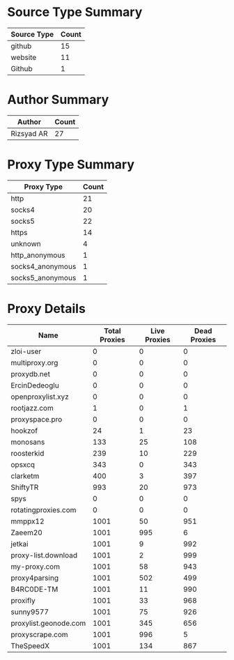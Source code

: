 # Source Type Summary

| Source Type | Count |
|-------------|-------|
| github | 15 |
| website | 11 |
| Github | 1 |


# Author Summary

| Author | Count |
|--------|-------|
| Rizsyad AR | 27 |


# Proxy Type Summary

| Proxy Type | Count |
|------------|-------|
| http | 21 |
| socks4 | 20 |
| socks5 | 22 |
| https | 14 |
| unknown | 4 |
| http_anonymous | 1 |
| socks4_anonymous | 1 |
| socks5_anonymous | 1 |


# Proxy Details

| Name | Total Proxies | Live Proxies | Dead Proxies |
|------|---------------|--------------|---------------|
| zloi-user | 0 | 0 | 0 |
| multiproxy.org | 0 | 0 | 0 |
| proxydb.net | 0 | 0 | 0 |
| ErcinDedeoglu | 0 | 0 | 0 |
| openproxylist.xyz | 0 | 0 | 0 |
| rootjazz.com | 1 | 0 | 1 |
| proxyspace.pro | 0 | 0 | 0 |
| hookzof | 24 | 1 | 23 |
| monosans | 133 | 25 | 108 |
| roosterkid | 239 | 10 | 229 |
| opsxcq | 343 | 0 | 343 |
| clarketm | 400 | 3 | 397 |
| ShiftyTR | 993 | 20 | 973 |
| spys | 0 | 0 | 0 |
| rotatingproxies.com | 0 | 0 | 0 |
| mmppx12 | 1001 | 50 | 951 |
| Zaeem20 | 1001 | 995 | 6 |
| jetkai | 1001 | 9 | 992 |
| proxy-list.download | 1001 | 2 | 999 |
| my-proxy.com | 1001 | 58 | 943 |
| proxy4parsing | 1001 | 502 | 499 |
| B4RC0DE-TM | 1001 | 11 | 990 |
| proxifly | 1001 | 33 | 968 |
| sunny9577 | 1001 | 75 | 926 |
| proxylist.geonode.com | 1001 | 345 | 656 |
| proxyscrape.com | 1001 | 996 | 5 |
| TheSpeedX | 1001 | 134 | 867 |
